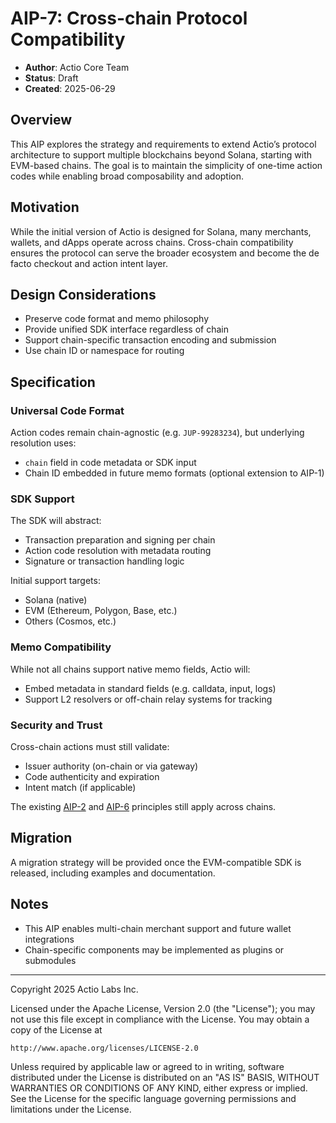 # AIP-7: Cross-chain Protocol Compatibility

- **Author**: Actio Core Team  
- **Status**: Draft  
- **Created**: 2025-06-29

## Overview

This AIP explores the strategy and requirements to extend Actio’s protocol architecture to support multiple blockchains beyond Solana, starting with EVM-based chains. The goal is to maintain the simplicity of one-time action codes while enabling broad composability and adoption.

## Motivation

While the initial version of Actio is designed for Solana, many merchants, wallets, and dApps operate across chains. Cross-chain compatibility ensures the protocol can serve the broader ecosystem and become the de facto checkout and action intent layer.

## Design Considerations

- Preserve code format and memo philosophy
- Provide unified SDK interface regardless of chain
- Support chain-specific transaction encoding and submission
- Use chain ID or namespace for routing

## Specification

### Universal Code Format

Action codes remain chain-agnostic (e.g. `JUP-99283234`), but underlying resolution uses:

- `chain` field in code metadata or SDK input
- Chain ID embedded in future memo formats (optional extension to AIP-1)

### SDK Support

The SDK will abstract:

- Transaction preparation and signing per chain
- Action code resolution with metadata routing
- Signature or transaction handling logic

Initial support targets:

- Solana (native)
- EVM (Ethereum, Polygon, Base, etc.)
- Others (Cosmos, etc.)

### Memo Compatibility

While not all chains support native memo fields, Actio will:

- Embed metadata in standard fields (e.g. calldata, input, logs)
- Support L2 resolvers or off-chain relay systems for tracking

### Security and Trust

Cross-chain actions must still validate:

- Issuer authority (on-chain or via gateway)
- Code authenticity and expiration
- Intent match (if applicable)

The existing [AIP-2](./aip-2.md) and [AIP-6](./aip-6.md) principles still apply across chains.

## Migration

A migration strategy will be provided once the EVM-compatible SDK is released, including examples and documentation.

## Notes

- This AIP enables multi-chain merchant support and future wallet integrations
- Chain-specific components may be implemented as plugins or submodules

---

Copyright 2025 Actio Labs Inc.

Licensed under the Apache License, Version 2.0 (the "License");
you may not use this file except in compliance with the License.
You may obtain a copy of the License at

    http://www.apache.org/licenses/LICENSE-2.0

Unless required by applicable law or agreed to in writing, software
distributed under the License is distributed on an "AS IS" BASIS,
WITHOUT WARRANTIES OR CONDITIONS OF ANY KIND, either express or implied.
See the License for the specific language governing permissions and
limitations under the License.